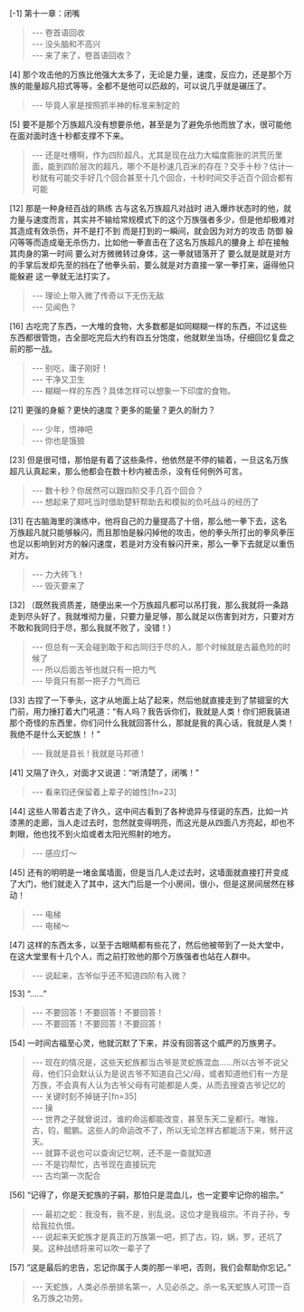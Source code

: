 
[-1] 第十一章：闭嘴
>--- 卷首语回收<br>
>--- 没头脑和不高兴<br>
>--- 来了来了，卷首语回收？<br>

[4] 那个攻击他的万族比他强大太多了，无论是力量，速度，反应力，还是那个万族的能量超凡招式等等，全都不是他可以匹敌的，可以说几乎就是碾压了。
>--- 毕竟人家是按照抓半神的标准来制定的<br>

[5] 要不是那个万族超凡没有想要杀他，甚至是为了避免杀他而放了水，很可能他在面对面时连十秒都支撑不下来。
>--- 还是吐槽啊，作为四阶超凡，尤其是现在战力大幅度膨胀的洪荒历里面，能到四阶层次的超凡，哪个不是秒速几百米的存在？交手十秒？估计一秒就有可能交手好几个回合甚至十几个回合，十秒时间交手近百个回合都有可能<br>

[12] 那是一种身经百战的熟练 古与这名万族超凡对战时 进入爆炸状态时的他，就力量与速度而言，其实并不输给常规模式下的这个万族强者多少，但是他却极难对其造成有效杀伤，并不是打不到 而是打到的一瞬间，就会因为对方的攻击 防御 躲闪等等而造成毫无杀伤力，比如他一拳直击在了这名万族超凡的腰身上 却在接触其肉身的第一时间 要么对方微微转过身体，这一拳就错落开了 要么就是就是对方的手掌后发却先至的挡在了他拳头前，要么就是对方直接一掌一拳打来，逼得他只能躲避 这一拳就无法打实了。
>--- 理论上带入微了传奇以下无伤无敌<br>
>--- 见闻色？<br>

[16] 古吃完了东西，一大堆的食物，大多数都是如同糊糊一样的东西，不过这些东西都很管饱，古全部吃完后大约有四五分饱度，他就默坐当场，仔细回忆复盘之前的那一战。
>--- 别吃，庸子刚好！<br>
>--- 干净又卫生<br>
>--- 糊糊一样的东西？具体怎样可以想象一下印度的食物。<br>

[21] 更强的身躯？更快的速度？更多的能量？更久的耐力？
>--- 少年，悟神吧<br>
>--- 你也是饿狼<br>

[23] 但是很可惜，那怕是有着了这些条件，他依然是不停的输着，一旦这名万族超凡认真起来，那么他都会在数十秒内被击杀，没有任何例外可言。
>--- 数十秒？你居然可以跟四阶交手几百个回合？<br>
>--- 想起来了郑吒当时借助楚轩帮助去和模拟的负吒战斗的经历了<br>

[31] 在古脑海里的演练中，他将自己的力量提高了十倍，那么他一拳下去，这名万族超凡就只能够躲闪，而且那怕是躲闪掉他的攻击，他的拳头所打出的拳风拳压也足以影响到对方的躲闪速度，若是对方没有躲闪开来，那么一拳下去就足以重伤对方。
>--- 力大砖飞！<br>
>--- 毁灭要来了<br>

[32] （既然我资质差，随便出来一个万族超凡都可以吊打我，那么我就将一条路走到尽头好了，我就堆彻力量，只要力量足够，那么就足以伤害到对方，只要对方不敢和我同归于尽，那么我就不败了，没错！）
>--- 但总有一天会碰到敢于和古同归于尽的人，那个时候就是古最危险的时候了<br>
>--- 所以后面古爷也就只有一把力气<br>
>--- 毕竟只有那一把子力气而已<br>

[33] 古捏了一下拳头，这才从地面上站了起来，然后他就直接走到了禁锢室的大门前，用力捶打着大门吼道：“有人吗？我告诉你们，我就是人类！你们把我装进那个奇怪的东西里，你们问什么我就回答什么，那就是我的真心话，我就是人类！我绝不是什么天蛇族！！”
>--- 我就是县长 ! 我就是马邦德 !<br>

[41] 又隔了许久，对面才又说道：“听清楚了，闭嘴！”
>--- 看来钧还保留着上辈子的娘性[fn=23]<br>

[44] 这些人带着古走了许久，这中间古看到了各种诡异与怪诞的东西，比如一片漆黑的走廊，当人走过去时，忽然就变得明亮，而这光是从四面八方亮起，却也不刺眼，他也找不到火焰或者太阳光照射的地方。
>--- 感应灯～<br>

[45] 还有的明明是一堵金属墙面，但是当几人走过去时，这墙面就直接打开变成了大门，他们就走入了其中，这大门后是一个小房间，很小，但是这房间居然在移动！
>--- 电梯<br>
>--- 电梯～<br>

[47] 这样的东西太多，以至于古眼睛都有些花了，然后他被带到了一处大堂中，在这大堂里有十几个人，而之前打败他的那个万族强者也站在人群中。
>--- 说起来，古爷似乎还不知道四阶有入微？<br>

[53] “……”
>--- 不要回答！不要回答！不要回答！<br>
>--- 不要回答！不要回答！不要回答！<br>

[54] 一时间古福至心灵，他就沉默了下来，并没有回答这个威严的万族男子。
>--- 现在的情况是，这些天蛇族都当古爷是灵蛇族混血……所以古爷不说父母，他们只会默认认为是说古爷不知道自己父/母，或者知道他们有一方是万族，不会真有人认为古爷父母有可能都是人类，从而去搜查古爷记忆的<br>
>--- 关键时刻不掉链子[fn=35]<br>
>--- 操<br>
>--- 世界之子就曾说过，谁的命运都能改变，甚至东天二皇都行。唯独，古，钧，鲲鹏。这些人的命运改不了，所以无论怎样古都能活下来，劈开这天。<br>
>--- 就算不说也可以查询记忆啊，还不是一查就知道<br>
>--- 不是钧帮忙，古爷现在直接玩完<br>
>--- 古均第一次配合<br>

[56] “记得了，你是天蛇族的子嗣，那怕只是混血儿，也一定要牢记你的祖宗。”
>--- 最初之蛇：我没有，我不是，别乱说。这位才是我祖宗。不肖子孙，专给我拉仇恨。<br>
>--- 说起来天蛇族才是真正的万族第一吧，抓了古，钧，娲，罗，还坑了昊。这种战绩将来可以吹一辈子了<br>

[57] “这是最后的忠告，忘记你属于人类的那一半吧，否则，我们会帮助你忘记。”
>--- 天蛇族，人类必杀册排名第一，人见必杀之。杀一名天蛇族人可顶一百名万族之功劳。<br>
